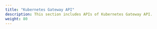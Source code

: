 ```yaml
---
title: "Kubernetes Gateway API"
description: This section includes APIs of Kubernetes Gateway API.
weight: 80
---
```

